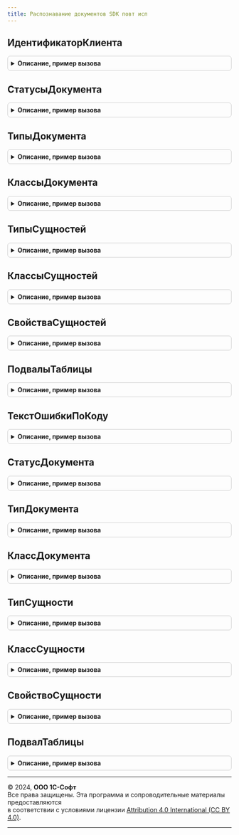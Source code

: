 ```yaml
---
title: Распознавание документов SDK повт исп
---
```



## ИдентификаторКлиента
<details style="margin: 1em 0; padding: 0.5em; border: 1px solid #ccc; border-radius: 6px;">

<summary style="font-weight: bold; cursor: pointer;">Описание, пример вызова</summary>

```bsl

Функция ИдентификаторКлиента() Экспорт
```

Пример вызова
```bsl
Результат = РаспознаваниеДокументовSDKПовтИсп.ИдентификаторКлиента() 
```
</details>

## СтатусыДокумента
<details style="margin: 1em 0; padding: 0.5em; border: 1px solid #ccc; border-radius: 6px;">

<summary style="font-weight: bold; cursor: pointer;">Описание, пример вызова</summary>

```bsl

Функция СтатусыДокумента() Экспорт
```

Пример вызова
```bsl
Результат = РаспознаваниеДокументовSDKПовтИсп.СтатусыДокумента() 
```
</details>

## ТипыДокумента
<details style="margin: 1em 0; padding: 0.5em; border: 1px solid #ccc; border-radius: 6px;">

<summary style="font-weight: bold; cursor: pointer;">Описание, пример вызова</summary>

```bsl

Функция ТипыДокумента() Экспорт
```

Пример вызова
```bsl
Результат = РаспознаваниеДокументовSDKПовтИсп.ТипыДокумента() 
```
</details>

## КлассыДокумента
<details style="margin: 1em 0; padding: 0.5em; border: 1px solid #ccc; border-radius: 6px;">

<summary style="font-weight: bold; cursor: pointer;">Описание, пример вызова</summary>

```bsl

Функция КлассыДокумента() Экспорт
```

Пример вызова
```bsl
Результат = РаспознаваниеДокументовSDKПовтИсп.КлассыДокумента() 
```
</details>

## ТипыСущностей
<details style="margin: 1em 0; padding: 0.5em; border: 1px solid #ccc; border-radius: 6px;">

<summary style="font-weight: bold; cursor: pointer;">Описание, пример вызова</summary>

```bsl

Функция ТипыСущностей() Экспорт
```

Пример вызова
```bsl
Результат = РаспознаваниеДокументовSDKПовтИсп.ТипыСущностей() 
```
</details>

## КлассыСущностей
<details style="margin: 1em 0; padding: 0.5em; border: 1px solid #ccc; border-radius: 6px;">

<summary style="font-weight: bold; cursor: pointer;">Описание, пример вызова</summary>

```bsl

Функция КлассыСущностей() Экспорт
```

Пример вызова
```bsl
Результат = РаспознаваниеДокументовSDKПовтИсп.КлассыСущностей() 
```
</details>

## СвойстваСущностей
<details style="margin: 1em 0; padding: 0.5em; border: 1px solid #ccc; border-radius: 6px;">

<summary style="font-weight: bold; cursor: pointer;">Описание, пример вызова</summary>

```bsl

Функция СвойстваСущностей() Экспорт
```

Пример вызова
```bsl
Результат = РаспознаваниеДокументовSDKПовтИсп.СвойстваСущностей() 
```
</details>

## ПодвалыТаблицы
<details style="margin: 1em 0; padding: 0.5em; border: 1px solid #ccc; border-radius: 6px;">

<summary style="font-weight: bold; cursor: pointer;">Описание, пример вызова</summary>

```bsl

Функция ПодвалыТаблицы() Экспорт
```

Пример вызова
```bsl
Результат = РаспознаваниеДокументовSDKПовтИсп.ПодвалыТаблицы() 
```
</details>

## ТекстОшибкиПоКоду
<details style="margin: 1em 0; padding: 0.5em; border: 1px solid #ccc; border-radius: 6px;">

<summary style="font-weight: bold; cursor: pointer;">Описание, пример вызова</summary>

```bsl

Функция ТекстОшибкиПоКоду(КодОшибки) Экспорт
```

Пример вызова
```bsl
Результат = РаспознаваниеДокументовSDKПовтИсп.ТекстОшибкиПоКоду(КодОшибки) 
```
</details>

## СтатусДокумента
<details style="margin: 1em 0; padding: 0.5em; border: 1px solid #ccc; border-radius: 6px;">

<summary style="font-weight: bold; cursor: pointer;">Описание, пример вызова</summary>

```bsl

Функция СтатусДокумента(Ключ) Экспорт
```

Пример вызова
```bsl
Результат = РаспознаваниеДокументовSDKПовтИсп.СтатусДокумента(Ключ) 
```
</details>

## ТипДокумента
<details style="margin: 1em 0; padding: 0.5em; border: 1px solid #ccc; border-radius: 6px;">

<summary style="font-weight: bold; cursor: pointer;">Описание, пример вызова</summary>

```bsl

Функция ТипДокумента(Ключ) Экспорт
```

Пример вызова
```bsl
Результат = РаспознаваниеДокументовSDKПовтИсп.ТипДокумента(Ключ) 
```
</details>

## КлассДокумента
<details style="margin: 1em 0; padding: 0.5em; border: 1px solid #ccc; border-radius: 6px;">

<summary style="font-weight: bold; cursor: pointer;">Описание, пример вызова</summary>

```bsl

Функция КлассДокумента(Ключ) Экспорт
```

Пример вызова
```bsl
Результат = РаспознаваниеДокументовSDKПовтИсп.КлассДокумента(Ключ) 
```
</details>

## ТипСущности
<details style="margin: 1em 0; padding: 0.5em; border: 1px solid #ccc; border-radius: 6px;">

<summary style="font-weight: bold; cursor: pointer;">Описание, пример вызова</summary>

```bsl

Функция ТипСущности(Ключ) Экспорт
```

Пример вызова
```bsl
Результат = РаспознаваниеДокументовSDKПовтИсп.ТипСущности(Ключ) 
```
</details>

## КлассСущности
<details style="margin: 1em 0; padding: 0.5em; border: 1px solid #ccc; border-radius: 6px;">

<summary style="font-weight: bold; cursor: pointer;">Описание, пример вызова</summary>

```bsl

Функция КлассСущности(Ключ) Экспорт
```

Пример вызова
```bsl
Результат = РаспознаваниеДокументовSDKПовтИсп.КлассСущности(Ключ) 
```
</details>

## СвойствоСущности
<details style="margin: 1em 0; padding: 0.5em; border: 1px solid #ccc; border-radius: 6px;">

<summary style="font-weight: bold; cursor: pointer;">Описание, пример вызова</summary>

```bsl

Функция СвойствоСущности(Ключ) Экспорт
```

Пример вызова
```bsl
Результат = РаспознаваниеДокументовSDKПовтИсп.СвойствоСущности(Ключ) 
```
</details>

## ПодвалТаблицы
<details style="margin: 1em 0; padding: 0.5em; border: 1px solid #ccc; border-radius: 6px;">

<summary style="font-weight: bold; cursor: pointer;">Описание, пример вызова</summary>

```bsl

Функция ПодвалТаблицы(Ключ) Экспорт
```

Пример вызова
```bsl
Результат = РаспознаваниеДокументовSDKПовтИсп.ПодвалТаблицы(Ключ) 
```
</details>

---

© 2024, **ООО 1С-Софт**  
Все права защищены. Эта программа и сопроводительные материалы предоставляются  
в соответствии с условиями лицензии [Attribution 4.0 International (CC BY 4.0)](https://creativecommons.org/licenses/by/4.0/legalcode).

---
